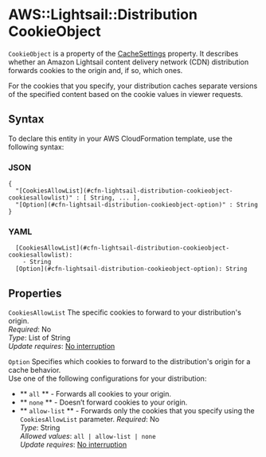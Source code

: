 # AWS::Lightsail::Distribution CookieObject<a name="aws-properties-lightsail-distribution-cookieobject"></a>

`CookieObject` is a property of the [CacheSettings](https://docs.aws.amazon.com/AWSCloudFormation/latest/UserGuide/aws-properties-lightsail-distribution-cachesettings.html) property\. It describes whether an Amazon Lightsail content delivery network \(CDN\) distribution forwards cookies to the origin and, if so, which ones\.

For the cookies that you specify, your distribution caches separate versions of the specified content based on the cookie values in viewer requests\.

## Syntax<a name="aws-properties-lightsail-distribution-cookieobject-syntax"></a>

To declare this entity in your AWS CloudFormation template, use the following syntax:

### JSON<a name="aws-properties-lightsail-distribution-cookieobject-syntax.json"></a>

```
{
  "[CookiesAllowList](#cfn-lightsail-distribution-cookieobject-cookiesallowlist)" : [ String, ... ],
  "[Option](#cfn-lightsail-distribution-cookieobject-option)" : String
}
```

### YAML<a name="aws-properties-lightsail-distribution-cookieobject-syntax.yaml"></a>

```
  [CookiesAllowList](#cfn-lightsail-distribution-cookieobject-cookiesallowlist):
    - String
  [Option](#cfn-lightsail-distribution-cookieobject-option): String
```

## Properties<a name="aws-properties-lightsail-distribution-cookieobject-properties"></a>

`CookiesAllowList` <a name="cfn-lightsail-distribution-cookieobject-cookiesallowlist"></a>
The specific cookies to forward to your distribution's origin\.  
_Required_: No  
_Type_: List of String  
_Update requires_: [No interruption](https://docs.aws.amazon.com/AWSCloudFormation/latest/UserGuide/using-cfn-updating-stacks-update-behaviors.html#update-no-interrupt)

`Option` <a name="cfn-lightsail-distribution-cookieobject-option"></a>
Specifies which cookies to forward to the distribution's origin for a cache behavior\.  
Use one of the following configurations for your distribution:

- ** `all` ** \- Forwards all cookies to your origin\.
- ** `none` ** \- Doesn’t forward cookies to your origin\.
- ** `allow-list` ** \- Forwards only the cookies that you specify using the `CookiesAllowList` parameter\.
  _Required_: No  
  _Type_: String  
  _Allowed values_: `all | allow-list | none`  
  _Update requires_: [No interruption](https://docs.aws.amazon.com/AWSCloudFormation/latest/UserGuide/using-cfn-updating-stacks-update-behaviors.html#update-no-interrupt)

